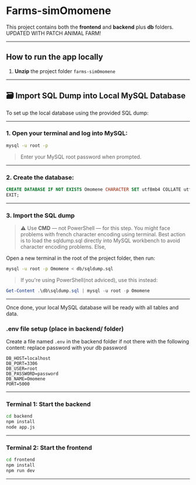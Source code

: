 
# Farms-simOmomene

This project contains both the **frontend** and **backend** plus **db** folders. UPDATED WITH PATCH ANIMAL FARM!

---

## How to run the app locally 

1. **Unzip** the project folder `farms-simOmomene`

---

## 🗃️ Import SQL Dump into Local MySQL Database

To set up the local database using the provided SQL dump:

---

### 1. Open your terminal and log into MySQL:

```bash
mysql -u root -p
```
> Enter your MySQL root password when prompted.

---

### 2. Create the database:

```sql
CREATE DATABASE IF NOT EXISTS Omomene CHARACTER SET utf8mb4 COLLATE utf8mb4_unicode_ci;
EXIT;
```

---

### 3. Import the SQL dump

> ⚠️ Use **CMD**  — not PowerShell — for this step. You might face problems with french character encoding using terminal. 
Best action is to load the sqldump.sql directly into MySQL workbench to avoid character encoding problems. Else,

Open a new terminal in the root of the project folder, then run:

```bash
mysql -u root -p Omomene < db/sqldump.sql
```

> If you're using PowerShell(not adviced), use this instead:

```powershell
Get-Content .\db\sqldump.sql | mysql -u root -p Omomene
```

---

Once done, your local MySQL database will be ready with all tables and data.

### .env file setup (place in backend/ folder)

Create a file named `.env` in the backend folder if not there with the following content: replace password with your db password

```env
DB_HOST=localhost
DB_PORT=3306
DB_USER=root
DB_PASSWORD=password
DB_NAME=Omomene
PORT=5000
```

---


### Terminal 1: Start the backend

```bash
cd backend
npm install
node app.js
```

---

### Terminal 2: Start the frontend

```bash
cd frontend
npm install
npm run dev
```

---




